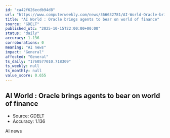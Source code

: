```yaml
---
id: "ca42f626ecdb94d8"
url: "https://www.computerweekly.com/news/366632781/AI-World-Oracle-brings-agents-to-bear-on-world-of-finance"
title: "AI World : Oracle brings agents to bear on world of finance"
source: "GDELT"
published_utc: "2025-10-15T22:00:00+00:00"
status: "daily"
accuracy: 1.136
corroborations: 0
meaning: "AI news"
impact: "General"
affected: "General"
ts_daily: "1760577010.718309"
ts_weekly: null
ts_monthly: null
value_score: 0.655
---
```

## AI World : Oracle brings agents to bear on world of finance

- Source: GDELT
- Accuracy: 1.136

AI news
